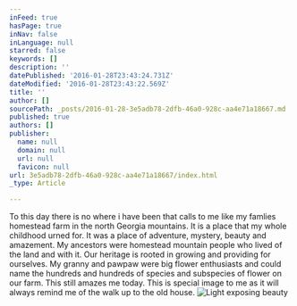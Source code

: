 ```yaml
---
inFeed: true
hasPage: true
inNav: false
inLanguage: null
starred: false
keywords: []
description: ''
datePublished: '2016-01-28T23:43:24.731Z'
dateModified: '2016-01-28T23:43:22.569Z'
title: ''
author: []
sourcePath: _posts/2016-01-28-3e5adb78-2dfb-46a0-928c-aa4e71a18667.md
published: true
authors: []
publisher:
  name: null
  domain: null
  url: null
  favicon: null
url: 3e5adb78-2dfb-46a0-928c-aa4e71a18667/index.html
_type: Article

---
```

To this day there is no where i have been that calls to me like my famlies homestead farm in the north Georgia mountains.  It is a place that my whole childhood urned for.  It was a place of adventure, mystery, beauty and amazement.   My ancestors were homestead mountain people who lived of the land and with it.  Our heritage is rooted in growing and providing for ourselves.  My granny and pawpaw were big flower enthusiasts and could name the hundreds and hundreds of species and subspecies of flower on our farm.  This still amazes me today.  This is special image to me as it will always remind me of the walk up to the old house.
![Light exposing beauty](https://s3-us-west-2.amazonaws.com/the-grid-img/p/db716a7818618691381974bd167a6c5032fb2dc1.jpg)